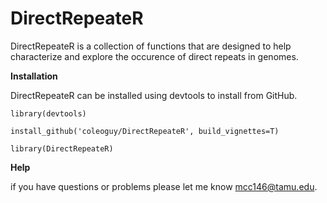 # DirectRepeateR

DirectRepeateR is a collection of functions that are designed to help characterize and explore the occurence of direct repeats in genomes.

**Installation**

DirectRepeateR can be installed using devtools to install from GitHub.

`library(devtools)`

`install_github('coleoguy/DirectRepeateR', build_vignettes=T)`

`library(DirectRepeateR)`

**Help**

if you have questions or problems please let me know mcc146@tamu.edu.
